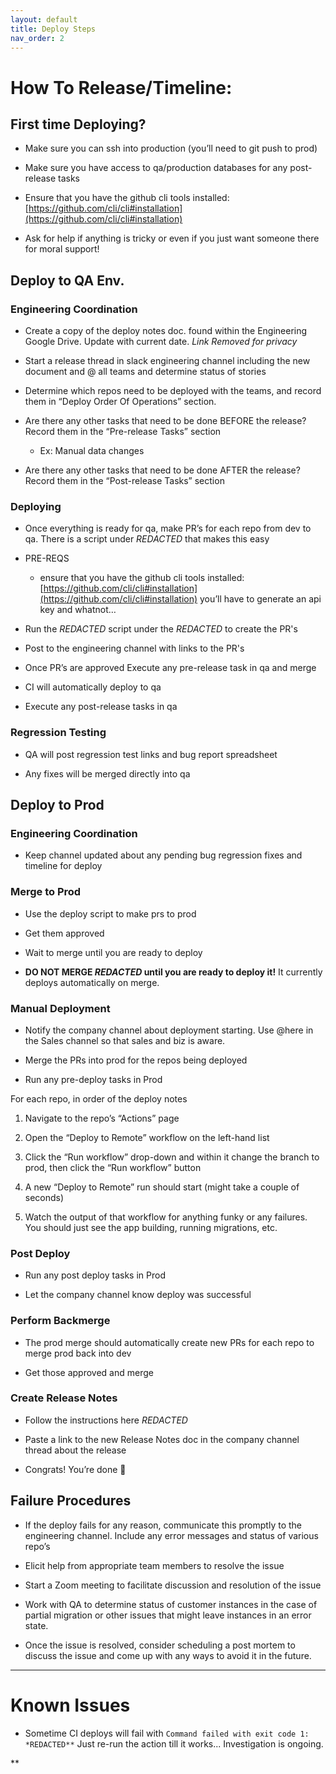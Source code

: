 ```yaml
---
layout: default
title: Deploy Steps
nav_order: 2
---
```


# How To Release/Timeline:

## First time Deploying?

-   Make sure you can ssh into production (you’ll need to git push to prod)
    
-   Make sure you have access to qa/production databases for any post-release tasks
    
-   Ensure that you have the github cli tools installed: [https://github.com/cli/cli#installation](https://github.com/cli/cli#installation)
    
-   Ask for help if anything is tricky or even if you just want someone there for moral support!
    


## Deploy to QA Env.

### Engineering Coordination
    

-   Create a copy of the deploy notes doc. found within the Engineering Google Drive. Update with current date. *Link Removed for privacy* 
    
-   Start a release thread in slack engineering channel including the new document and @ all teams and determine status of stories
    
-   Determine which repos need to be deployed with the teams, and record them in “Deploy Order Of Operations” section.

-   Are there any other tasks that need to be done BEFORE the release? Record them in the “Pre-release Tasks” section
    -   Ex: Manual data changes

-   Are there any other tasks that need to be done AFTER the release? Record them in the “Post-release Tasks” section    

### Deploying
    

-   Once everything is ready for qa, make PR’s for each repo from dev to qa. There is a script under *REDACTED* that makes this easy
    

-   PRE-REQS
    
	-   ensure that you have the github cli tools installed: [https://github.com/cli/cli#installation](https://github.com/cli/cli#installation) you’ll have to generate an api key and whatnot…

    

-   Run the *REDACTED* script under the *REDACTED* to create the PR's

-   Post to the engineering channel with links to the PR's
    
-   Once PR’s are approved Execute any pre-release task in qa and merge
    
-   CI will automatically deploy to qa
    
-   Execute any post-release tasks in qa
    

 ### Regression Testing
    

-   QA will post regression test links and bug report spreadsheet
        
-   Any fixes will be merged directly into qa
    

## Deploy to Prod

### Engineering Coordination
        
-   Keep channel updated about any pending bug regression fixes and timeline for deploy
    

 ### Merge to Prod
    

-   Use the deploy script to make prs to prod 

-   Get them approved
    
-   Wait to merge until you are ready to deploy
    

-   **DO NOT MERGE *REDACTED* until you are ready to deploy it!** It currently deploys automatically on merge.
    

 ### Manual Deployment

-   Notify the company channel about deployment starting. Use @here in the Sales channel so that sales and biz is aware.
    
-   Merge the PRs into prod for the repos being deployed
    
-   Run any pre-deploy tasks in Prod
    
For each repo, in order of the deploy notes

1.  Navigate to the repo’s “Actions” page
    
2.  Open the “Deploy to Remote” workflow on the left-hand list
    
3.  Click the “Run workflow” drop-down and within it change the branch to prod, then click the “Run workflow” button
    

4.  A new “Deploy to Remote” run should start (might take a couple of seconds)
    
5.   Watch the output of that workflow for anything funky or any failures. You should just see the app building, running migrations, etc.
    
### Post Deploy
-  Run any post deploy tasks in Prod
    
-   Let the company channel know deploy was successful
    

### Perform Backmerge
    
-   The prod merge should automatically create new PRs for each repo to merge prod back into dev
    
-   Get those approved and merge
    

### Create Release Notes
    

-   Follow the instructions here *REDACTED*
    
-   Paste a link to the new Release Notes doc in the company channel thread about the release
    

-   Congrats! You’re done 🎉
    

## Failure Procedures

-   If the deploy fails for any reason, communicate this promptly to the engineering channel. Include any error messages and status of various repo’s
    

-   Elicit help from appropriate team members to resolve the issue
    
-   Start a Zoom meeting to facilitate discussion and resolution of the issue
    
-   Work with QA to determine status of customer instances in the case of partial migration or other issues that might leave instances in an error state.
    

-   Once the issue is resolved, consider scheduling a post mortem to discuss the issue and come up with any ways to avoid it in the future.

---

  

# Known Issues

-   Sometime CI deploys will fail with `Command failed with exit code 1: *REDACTED**` Just re-run the action till it works... Investigation is ongoing.
  
**